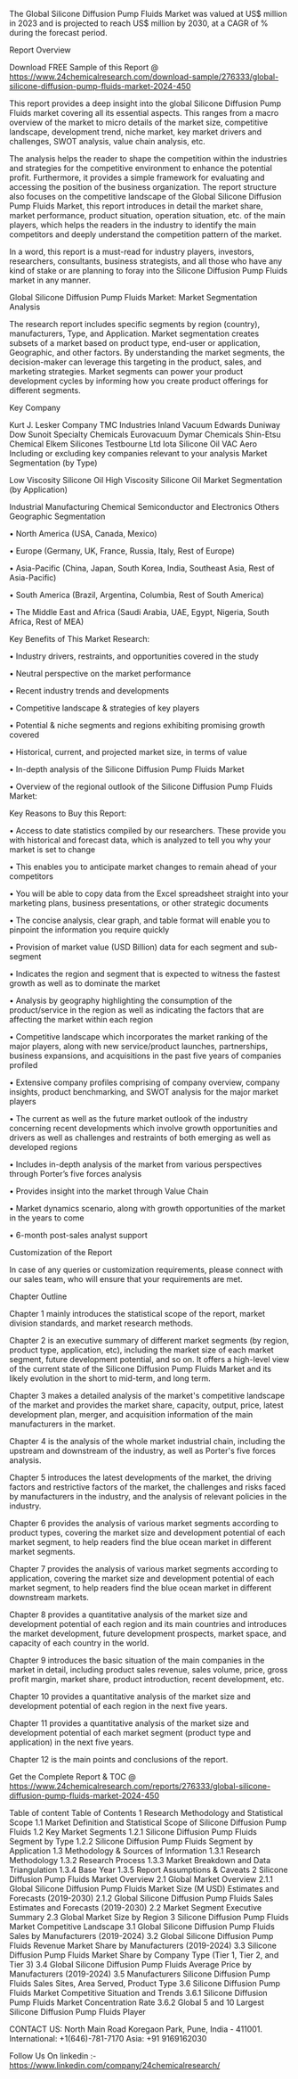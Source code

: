 The Global Silicone Diffusion Pump Fluids Market was valued at US$ million in 2023 and is projected to reach US$ million by 2030, at a CAGR of % during the forecast period.

Report Overview

Download FREE Sample of this Report @ https://www.24chemicalresearch.com/download-sample/276333/global-silicone-diffusion-pump-fluids-market-2024-450

This report provides a deep insight into the global Silicone Diffusion Pump Fluids market covering all its essential aspects. This ranges from a macro overview of the market to micro details of the market size, competitive landscape, development trend, niche market, key market drivers and challenges, SWOT analysis, value chain analysis, etc.

The analysis helps the reader to shape the competition within the industries and strategies for the competitive environment to enhance the potential profit. Furthermore, it provides a simple framework for evaluating and accessing the position of the business organization. The report structure also focuses on the competitive landscape of the Global Silicone Diffusion Pump Fluids Market, this report introduces in detail the market share, market performance, product situation, operation situation, etc. of the main players, which helps the readers in the industry to identify the main competitors and deeply understand the competition pattern of the market.

In a word, this report is a must-read for industry players, investors, researchers, consultants, business strategists, and all those who have any kind of stake or are planning to foray into the Silicone Diffusion Pump Fluids market in any manner.

Global Silicone Diffusion Pump Fluids Market: Market Segmentation Analysis

The research report includes specific segments by region (country), manufacturers, Type, and Application. Market segmentation creates subsets of a market based on product type, end-user or application, Geographic, and other factors. By understanding the market segments, the decision-maker can leverage this targeting in the product, sales, and marketing strategies. Market segments can power your product development cycles by informing how you create product offerings for different segments.

Key Company

Kurt J. Lesker Company
TMC Industries
Inland Vacuum
Edwards
Duniway
Dow
Sunoit Specialty Chemicals
Eurovacuum
Dymar Chemicals
Shin-Etsu Chemical
Elkem Silicones
Testbourne Ltd
Iota Silicone Oil
VAC Aero
Including or excluding key companies relevant to your analysis
Market Segmentation (by Type)

Low Viscosity Silicone Oil
High Viscosity Silicone Oil
Market Segmentation (by Application)

Industrial
Manufacturing
Chemical
Semiconductor and Electronics
Others
Geographic Segmentation

• North America (USA, Canada, Mexico)

• Europe (Germany, UK, France, Russia, Italy, Rest of Europe)

• Asia-Pacific (China, Japan, South Korea, India, Southeast Asia, Rest of Asia-Pacific)

• South America (Brazil, Argentina, Columbia, Rest of South America)

• The Middle East and Africa (Saudi Arabia, UAE, Egypt, Nigeria, South Africa, Rest of MEA)

Key Benefits of This Market Research:

• Industry drivers, restraints, and opportunities covered in the study

• Neutral perspective on the market performance

• Recent industry trends and developments

• Competitive landscape & strategies of key players

• Potential & niche segments and regions exhibiting promising growth covered

• Historical, current, and projected market size, in terms of value

• In-depth analysis of the Silicone Diffusion Pump Fluids Market

• Overview of the regional outlook of the Silicone Diffusion Pump Fluids Market:

Key Reasons to Buy this Report:

• Access to date statistics compiled by our researchers. These provide you with historical and forecast data, which is analyzed to tell you why your market is set to change

• This enables you to anticipate market changes to remain ahead of your competitors

• You will be able to copy data from the Excel spreadsheet straight into your marketing plans, business presentations, or other strategic documents

• The concise analysis, clear graph, and table format will enable you to pinpoint the information you require quickly

• Provision of market value (USD Billion) data for each segment and sub-segment

• Indicates the region and segment that is expected to witness the fastest growth as well as to dominate the market

• Analysis by geography highlighting the consumption of the product/service in the region as well as indicating the factors that are affecting the market within each region

• Competitive landscape which incorporates the market ranking of the major players, along with new service/product launches, partnerships, business expansions, and acquisitions in the past five years of companies profiled

• Extensive company profiles comprising of company overview, company insights, product benchmarking, and SWOT analysis for the major market players

• The current as well as the future market outlook of the industry concerning recent developments which involve growth opportunities and drivers as well as challenges and restraints of both emerging as well as developed regions

• Includes in-depth analysis of the market from various perspectives through Porter’s five forces analysis

• Provides insight into the market through Value Chain

• Market dynamics scenario, along with growth opportunities of the market in the years to come

• 6-month post-sales analyst support

Customization of the Report

In case of any queries or customization requirements, please connect with our sales team, who will ensure that your requirements are met.

Chapter Outline

Chapter 1 mainly introduces the statistical scope of the report, market division standards, and market research methods.

Chapter 2 is an executive summary of different market segments (by region, product type, application, etc), including the market size of each market segment, future development potential, and so on. It offers a high-level view of the current state of the Silicone Diffusion Pump Fluids Market and its likely evolution in the short to mid-term, and long term.

Chapter 3 makes a detailed analysis of the market's competitive landscape of the market and provides the market share, capacity, output, price, latest development plan, merger, and acquisition information of the main manufacturers in the market.

Chapter 4 is the analysis of the whole market industrial chain, including the upstream and downstream of the industry, as well as Porter's five forces analysis.

Chapter 5 introduces the latest developments of the market, the driving factors and restrictive factors of the market, the challenges and risks faced by manufacturers in the industry, and the analysis of relevant policies in the industry.

Chapter 6 provides the analysis of various market segments according to product types, covering the market size and development potential of each market segment, to help readers find the blue ocean market in different market segments.

Chapter 7 provides the analysis of various market segments according to application, covering the market size and development potential of each market segment, to help readers find the blue ocean market in different downstream markets.

Chapter 8 provides a quantitative analysis of the market size and development potential of each region and its main countries and introduces the market development, future development prospects, market space, and capacity of each country in the world.

Chapter 9 introduces the basic situation of the main companies in the market in detail, including product sales revenue, sales volume, price, gross profit margin, market share, product introduction, recent development, etc.

Chapter 10 provides a quantitative analysis of the market size and development potential of each region in the next five years.

Chapter 11 provides a quantitative analysis of the market size and development potential of each market segment (product type and application) in the next five years.

Chapter 12 is the main points and conclusions of the report.

Get the Complete Report & TOC @ https://www.24chemicalresearch.com/reports/276333/global-silicone-diffusion-pump-fluids-market-2024-450

Table of content
Table of Contents
1 Research Methodology and Statistical Scope
1.1 Market Definition and Statistical Scope of Silicone Diffusion Pump Fluids
1.2 Key Market Segments
1.2.1 Silicone Diffusion Pump Fluids Segment by Type
1.2.2 Silicone Diffusion Pump Fluids Segment by Application
1.3 Methodology & Sources of Information
1.3.1 Research Methodology
1.3.2 Research Process
1.3.3 Market Breakdown and Data Triangulation
1.3.4 Base Year
1.3.5 Report Assumptions & Caveats
2 Silicone Diffusion Pump Fluids Market Overview
2.1 Global Market Overview
2.1.1 Global Silicone Diffusion Pump Fluids Market Size (M USD) Estimates and Forecasts (2019-2030)
2.1.2 Global Silicone Diffusion Pump Fluids Sales Estimates and Forecasts (2019-2030)
2.2 Market Segment Executive Summary
2.3 Global Market Size by Region
3 Silicone Diffusion Pump Fluids Market Competitive Landscape
3.1 Global Silicone Diffusion Pump Fluids Sales by Manufacturers (2019-2024)
3.2 Global Silicone Diffusion Pump Fluids Revenue Market Share by Manufacturers (2019-2024)
3.3 Silicone Diffusion Pump Fluids Market Share by Company Type (Tier 1, Tier 2, and Tier 3)
3.4 Global Silicone Diffusion Pump Fluids Average Price by Manufacturers (2019-2024)
3.5 Manufacturers Silicone Diffusion Pump Fluids Sales Sites, Area Served, Product Type
3.6 Silicone Diffusion Pump Fluids Market Competitive Situation and Trends
3.6.1 Silicone Diffusion Pump Fluids Market Concentration Rate
3.6.2 Global 5 and 10 Largest Silicone Diffusion Pump Fluids Player

CONTACT US:
North Main Road Koregaon Park, Pune, India - 411001.
International: +1(646)-781-7170
Asia: +91 9169162030

Follow Us On linkedin :- https://www.linkedin.com/company/24chemicalresearch/
